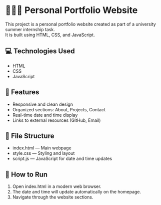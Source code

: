 # 👩🏻‍💻 Personal Portfolio Website

This project is a personal portfolio website created as part of a university summer internship task.  
It is built using HTML, CSS, and JavaScript.

## 💻 Technologies Used  
- HTML  
- CSS  
- JavaScript

## 🚀 Features  
- Responsive and clean design  
- Organized sections: About, Projects, Contact  
- Real-time date and time display  
- Links to external resources (GitHub, Email)

## 📁 File Structure  
- index.html — Main webpage  
- style.css — Styling and layout  
- script.js — JavaScript for date and time updates

## 📌 How to Run  
1. Open index.html in a modern web browser.  
2. The date and time will update automatically on the homepage.  
3. Navigate through the website sections.
